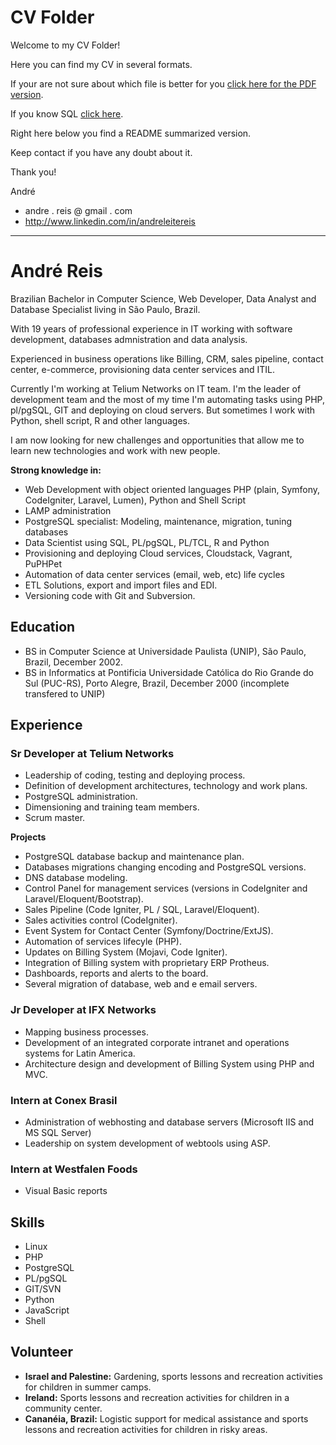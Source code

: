 CV Folder
=========

Welcome to my CV Folder!

Here you can find my CV in several formats.

If your are not sure about which file is better for you [click here for the PDF version](https://github.com/reis/cv/blob/master/cv.pdf).

If you know SQL [click here](https://github.com/reis/cv/blob/master/cv.sql).

Right here below you find a README summarized version.

Keep contact if you have any doubt about it.

Thank you!

André

 * andre . reis @ gmail . com
 * http://www.linkedin.com/in/andreleitereis


----

André Reis
==========

Brazilian Bachelor in Computer Science, Web Developer, Data Analyst and Database Specialist living in São Paulo, Brazil.

With 19 years of professional experience in IT working with software development, databases admnistration and data analysis.

Experienced in business operations like Billing, CRM, sales pipeline, contact center, e-commerce, provisioning data center services and ITIL.

Currently I'm working at Telium Networks on IT team. I'm the leader of development team and the most of my time I'm automating tasks using PHP, pl/pgSQL, GIT and deploying on cloud servers. But sometimes I work with Python, shell script, R and other languages.

I am now looking for new challenges and opportunities that allow me to learn new technologies and work with new people.

**Strong knowledge in:**

  * Web Development with object oriented languages PHP (plain, Symfony, CodeIgniter, Laravel, Lumen), Python and Shell Script
  * LAMP administration
  * PostgreSQL specialist: Modeling, maintenance, migration, tuning databases
  * Data Scientist using SQL, PL/pgSQL, PL/TCL, R and Python
  * Provisioning and deploying Cloud services, Cloudstack, Vagrant, PuPHPet
  * Automation of data center services (email, web, etc) life cycles 
  * ETL Solutions, export and import files and EDI.
  * Versioning code with Git and Subversion.

## Education

  * BS in Computer Science at Universidade Paulista (UNIP), São Paulo, Brazil, December 2002.
  * BS in Informatics at Pontificia Universidade Católica do Rio Grande do Sul (PUC-RS), Porto Alegre, Brazil, December 2000 (incomplete transfered to UNIP)

## Experience

### Sr Developer at Telium Networks

  * Leadership of coding, testing and deploying process. 
  * Definition of development architectures, technology and work plans. 
  * PostgreSQL administration.
  * Dimensioning and training team members. 
  * Scrum master.

**Projects**

  * PostgreSQL database backup and maintenance plan. 
  * Databases migrations changing encoding and PostgreSQL versions. 
  * DNS database modeling.
  * Control Panel for management services (versions in CodeIgniter and Laravel/Eloquent/Bootstrap).
  * Sales Pipeline (Code Igniter, PL / SQL, Laravel/Eloquent).
  * Sales activities control (CodeIgniter).
  * Event System for Contact Center (Symfony/Doctrine/ExtJS).
  * Automation of services lifecyle (PHP).
  * Updates on Billing System (Mojavi, Code Igniter).
  * Integration of Billing system with proprietary ERP Protheus.
  * Dashboards, reports and alerts to the board.
  * Several migration of database, web and e email servers.

### Jr Developer at IFX Networks

  * Mapping business processes.
  * Development of an integrated corporate intranet and operations systems for Latin America.
  * Architecture design and development of Billing System using PHP and MVC.

### Intern at Conex Brasil

  * Administration of webhosting and database servers  (Microsoft IIS and MS SQL Server)
  * Leadership on system development of webtools using ASP.

### Intern at Westfalen Foods

  * Visual Basic reports


## Skills

  * Linux
  * PHP
  * PostgreSQL
  * PL/pgSQL
  * GIT/SVN
  * Python
  * JavaScript
  * Shell

## Volunteer

  * **Israel and Palestine:** Gardening, sports lessons and recreation activities for children in summer camps.
  * **Ireland:** Sports lessons and recreation activities for children in a community center.
  * **Cananéia, Brazil:** Logistic support for medical assistance and sports lessons and recreation activities for children in risky areas.
